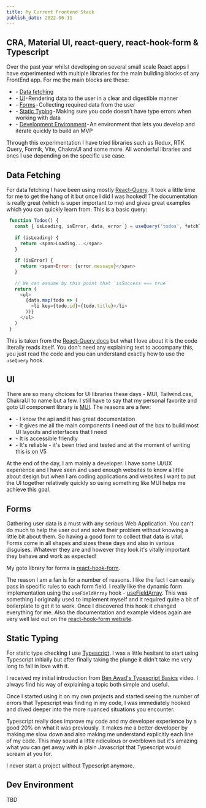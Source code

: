 ```yaml
---
title: My Current Frontend Stack
publish_date: 2022-06-11
---
```


## CRA, Material UI, react-query, react-hook-form & Typescript

Over the past year whilst developing on several small scale React apps I have experimented with multiple libraries for the main building blocks of any FrontEnd app. For me the main blocks are these:

<ul>
<li>- <a href="my_frontend_stack/#data-fetching">Data fetching</a></li>
<li>- <a href="my_frontend_stack/#ui">UI</a> - Rendering data to the user in a clear and digestible manner</li>
<li>- <a href="my_frontend_stack/#forms">Forms</a> - Collecting required data from the user</li>
<li>- <a href="my_frontend_stack/#static-typing">Static Typing</a> - Making sure you code doesn't have type errors when working with data</li>
<li>- <a href="my_frontend_stack/#dev-environment">Development Environment</a> - An environment that lets you develop and iterate quickly to build an MVP</li>
</ul>

Through this experimentation I have tried libraries such as Redux, RTK Query, Formik, Vite, ChakraUI and some more. All wonderful libraries and ones I use depending on the specific use case.

## Data Fetching

For data fetching I have been using mostly [React-Query](https://react-query.tanstack.com/). It took a little time for me to get the hang of it but once I did I was hooked! The documentation is really great (which is super important to me) and gives great examples which you can quickly learn from. This is a basic query:

```js
 function Todos() {
   const { isLoading, isError, data, error } = useQuery('todos', fetchTodoList)
 
   if (isLoading) {
     return <span>Loading...</span>
   }
 
   if (isError) {
     return <span>Error: {error.message}</span>
   }
 
   // We can assume by this point that `isSuccess === true`
   return (
     <ul>
       {data.map(todo => (
         <li key={todo.id}>{todo.title}</li>
       ))}
     </ul>
   )
 }
```

This is taken from the [React-Query docs](https://react-query.tanstack.com/guides/queries) but what I love about it is the code literally reads itself. You don't need any explaining text to accompany this, you just read the code and you can understand exactly how to use the `useQuery` hook.

## UI

There are so many choices for UI libraries these days - MUI, Tailwind.css, ChakraUI to name but a few. I still have to say that my personal favorite and goto UI component library is [MUI](https://mui.com/). The reasons are a few:

<ul>
<li>- I know the api and it has great documentation</li>
<li>- It gives me all the main components I need out of the box to build most UI layouts and interfaces that I need</li>
<li>- It is accessible friendly</li>
<li>- It's reliable - it's been tried and tested and at the moment of writing this is on V5</li>
</ul>

At the end of the day, I am mainly a developer. I have some UI/UX experience and I have seen and used enough websites to know a little about design but when I am coding applications and websites I want to put the UI together relatively quickly so using something like MUI helps me achieve this goal.

## Forms

Gathering user data is a must with any serious Web Application. You can't do much to help the user out and solve their problem without knowing a little bit about them. So having a good form to collect that data is vital. Forms come in all shapes and sizes these days and also in various disguises. Whatever they are and however they look it's vitally important they behave and work as expected! 

My goto library for forms is [react-hook-form](https://react-hook-form.com/).

The reason I am a fan is for a number of reasons. I like the fact I can easily pass in specific rules to each form field. I really like the dynamic form implementation using the `useFieldArray` hook - [useFieldArray](https://react-hook-form.com/api/usefieldarray). This was something I originally used to implement myself and it required quite a bit of boilerplate to get it to work. Once I discovered this hook it changed everything for me. Also the documentation and example videos again are very well laid out on the [react-hook-form website](https://react-hook-form.com/api).

## Static Typing

For static type checking I use [Typescript](https://www.typescriptlang.org/). I was a little hesitant to start using Typescript initially but after finally taking the plunge it didn't take me very long to fall in love with it. 

I received my initial introduction from [Ben Awad's Typescript Basics](https://www.youtube.com/watch?v=se72XMlG1Ro) video. I always find his way of explaining a topic both simple and useful. 

Once I started using it on my own projects and started seeing the number of errors that Typescript was finding in my code, I was immediately hooked and dived deeper into the more nuanced situations you encounter. 

Typescript really does improve my code and my developer experience by a good 20% on what it was previously. It makes me a better developer by making me slow down and also making me understand explicitly each line of my code. This may sound a little ridiculous or overblown but it's amazing what you can get away with in plain Javascript that Typescript would scream at you for.

I never start a project without Typescript anymore.

## Dev Environment

TBD